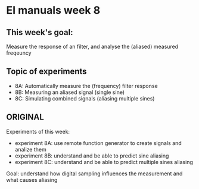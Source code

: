 # EI manuals week 8

## This week's goal: 
Measure the response of an filter, and analyse the (aliased) measured freqeuncy

## Topic of experiments

- 8A: Automatically measure the (frequency) filter response 
- 8B: Measuring an aliased signal (single sine)
- 8C: Simulating combined signals (aliasing multiple sines)

## ORIGINAL
Experiments of this week:
- experiment 8A: use remote function generator to create signals and analize them
- experiment 8B: understand and be able to predict sine aliasing
- experiment 8C: understand and be able to predict multiple sines aliasing

Goal: understand how digital sampling influences the measurement and what causes aliasing 

